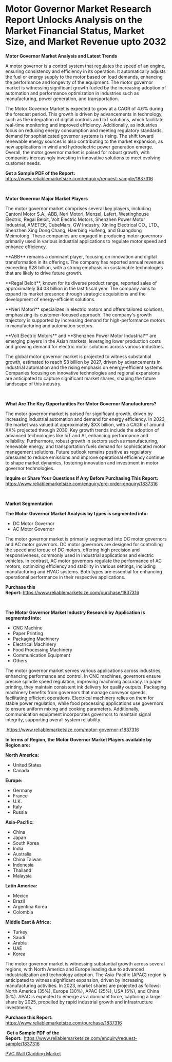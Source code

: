<p><h1>Motor Governor Market Research Report Unlocks Analysis on the Market Financial Status, Market Size, and Market Revenue upto 2032</h1></p><p><strong>Motor Governor Market Analysis and Latest Trends</strong></p>
<p><p>A motor governor is a control system that regulates the speed of an engine, ensuring consistency and efficiency in its operation. It automatically adjusts the fuel or energy supply to the motor based on load demands, enhancing the performance and longevity of the equipment. The motor governor market is witnessing significant growth fueled by the increasing adoption of automation and performance optimization in industries such as manufacturing, power generation, and transportation.</p><p>The Motor Governor Market is expected to grow at a CAGR of 4.6% during the forecast period. This growth is driven by advancements in technology, such as the integration of digital controls and IoT solutions, which facilitate real-time monitoring and improved efficiency. Additionally, as industries focus on reducing energy consumption and meeting regulatory standards, demand for sophisticated governor systems is rising. The shift toward renewable energy sources is also contributing to the market expansion, as new applications in wind and hydroelectric power generation emerge. Overall, the motor governor market is poised for robust growth, with companies increasingly investing in innovative solutions to meet evolving customer needs.</p></p>
<p><strong>Get a Sample PDF of the Report:&nbsp;</strong> <a href="https://www.reliablemarketsize.com/enquiry/request-sample/1837316?utm_campaign=2213&utm_medium=2&utm_source=Github&utm_content=ia&utm_term=22022025&utm_id=motor-governor">https://www.reliablemarketsize.com/enquiry/request-sample/1837316</a></p>
<p>&nbsp;</p>
<p><strong>Motor Governor Major Market Players</strong></p>
<p><p>The motor governor market comprises several key players, including Cantoni Motor S.A., ABB, Neri Motori, Menzel, Lafert, Westinghouse Electric, Regal Beloit, Volt Electric Motors, Shenzhen Power Motor Industrial, AMETEK, CubeMars, GW Industry, Xinling Electrical CO., LTD., Shenzhen Xing Dong Chang, Haerbing Huifeng, and Guangdong Meimotong. These companies are engaged in producing motor governors primarily used in various industrial applications to regulate motor speed and enhance efficiency.</p><p>**ABB** remains a dominant player, focusing on innovation and digital transformation in its offerings. The company has reported annual revenues exceeding $28 billion, with a strong emphasis on sustainable technologies that are likely to drive future growth.</p><p>**Regal Beloit**, known for its diverse product range, reported sales of approximately $4.03 billion in the last fiscal year. The company aims to expand its market presence through strategic acquisitions and the development of energy-efficient solutions.</p><p>**Neri Motori** specializes in electric motors and offers tailored solutions, emphasizing its customer-focused approach. The company's growth trajectory is supported by increasing demand for high-performance motors in manufacturing and automation sectors.</p><p>**Volt Electric Motors** and **Shenzhen Power Motor Industrial** are emerging players in the Asian markets, leveraging lower production costs and growing demand for electric motor solutions across various industries.</p><p>The global motor governor market is projected to witness substantial growth, estimated to reach $8 billion by 2027, driven by advancements in industrial automation and the rising emphasis on energy-efficient systems. Companies focusing on innovative technologies and regional expansions are anticipated to capture significant market shares, shaping the future landscape of this industry.</p></p>
<p>&nbsp;</p>
<p><strong>What Are The Key Opportunities For Motor Governor Manufacturers?</strong></p>
<p><p>The motor governor market is poised for significant growth, driven by increasing industrial automation and demand for energy efficiency. In 2023, the market was valued at approximately $XX billion, with a CAGR of around XX% projected through 2030. Key growth trends include the adoption of advanced technologies like IoT and AI, enhancing performance and reliability. Furthermore, robust growth in sectors such as manufacturing, renewable energy, and transportation fuels demand for sophisticated motor management solutions. Future outlook remains positive as regulatory pressures to reduce emissions and improve operational efficiency continue to shape market dynamics, fostering innovation and investment in motor governor technologies.</p></p>
<p><strong>Inquire or Share Your Questions If Any Before Purchasing This Report:</strong> <a href="https://www.reliablemarketsize.com/enquiry/pre-order-enquiry/1837316?utm_campaign=2213&utm_medium=2&utm_source=Github&utm_content=ia&utm_term=22022025&utm_id=motor-governor">https://www.reliablemarketsize.com/enquiry/pre-order-enquiry/1837316</a></p>
<p>&nbsp;</p>
<p><strong>Market Segmentation</strong></p>
<p><strong>The Motor Governor Market Analysis by types is segmented into:</strong></p>
<p><ul><li>DC Motor Governor</li><li>AC Motor Governor</li></ul></p>
<p><p>The motor governor market is primarily segmented into DC motor governors and AC motor governors. DC motor governors are designed for controlling the speed and torque of DC motors, offering high precision and responsiveness, commonly used in industrial applications and electric vehicles. In contrast, AC motor governors regulate the performance of AC motors, optimizing efficiency and stability in various settings, including manufacturing and HVAC systems. Both types are essential for enhancing operational performance in their respective applications.</p></p>
<p><strong>Purchase this Report:&nbsp;</strong><a href="https://www.reliablemarketsize.com/purchase/1837316?utm_campaign=2213&utm_medium=2&utm_source=Github&utm_content=ia&utm_term=22022025&utm_id=motor-governor">https://www.reliablemarketsize.com/purchase/1837316</a></p>
<p>&nbsp;</p>
<p><strong>The Motor Governor Market Industry Research by Application is segmented into:</strong></p>
<p><ul><li>CNC Machine</li><li>Paper Printing</li><li>Packaging Machinery</li><li>Electrical Machinery</li><li>Food Processing Machinery</li><li>Communication Equipment</li><li>Others</li></ul></p>
<p><p>The motor governor market serves various applications across industries, enhancing performance and control. In CNC machines, governors ensure precise spindle speed regulation, improving machining accuracy. In paper printing, they maintain consistent ink delivery for quality outputs. Packaging machinery benefits from governors that manage conveyor speeds, facilitating efficient operations. Electrical machinery relies on them for stable power regulation, while food processing applications use governors to ensure uniform mixing and cooking parameters. Additionally, communication equipment incorporates governors to maintain signal integrity, supporting overall system reliability.</p></p>
<p><a href="https://www.reliablemarketsize.com/motor-governor-r1837316?utm_campaign=2213&utm_medium=2&utm_source=Github&utm_content=ia&utm_term=22022025&utm_id=motor-governor">&nbsp;https://www.reliablemarketsize.com/motor-governor-r1837316</a></p>
<p><strong>In terms of Region, the Motor Governor Market Players available by Region are:</strong></p>
<p>
    <p> <strong> North America: </strong>
        <ul>
            <li>United States</li>
            <li>Canada</li>
        </ul>
        </p> 
    <p> <strong> Europe: </strong>
        <ul>
            <li>Germany</li>
            <li>France</li>
            <li>U.K.</li>
            <li>Italy</li>
            <li>Russia</li>
        </ul>
        </p> 
    <p> <strong> Asia-Pacific: </strong>
        <ul>
            <li>China</li>
            <li>Japan</li>
            <li>South Korea</li>
            <li>India</li>
            <li>Australia</li>
            <li>China Taiwan</li>
            <li>Indonesia</li>
            <li>Thailand</li>
            <li>Malaysia</li>
        </ul>
        </p> 
    <p> <strong> Latin America: </strong>
        <ul>
            <li>Mexico</li>
            <li>Brazil</li>
            <li>Argentina Korea</li>
            <li>Colombia</li>
        </ul>
        </p> 
    <p> <strong> Middle East & Africa: </strong>
        <ul>
            <li>Turkey</li>
            <li>Saudi</li>
            <li>Arabia</li>
            <li>UAE</li>
            <li>Korea</li>
        </ul>
    </p>
    </p>
<p><p>The motor governor market is witnessing substantial growth across several regions, with North America and Europe leading due to advanced industrialization and technology adoption. The Asia-Pacific (APAC) region is anticipated to witness significant expansion, driven by increasing manufacturing activities. In 2023, market shares are projected as follows: North America (35%), Europe (30%), APAC (25%), USA (5%), and China (5%). APAC is expected to emerge as a dominant force, capturing a larger share by 2025, propelled by rapid industrial growth and infrastructure investments.</p></p>
<p><strong>Purchase this Report: </strong><a href="https://www.reliablemarketsize.com/purchase/1837316?utm_campaign=2213&utm_medium=2&utm_source=Github&utm_content=ia&utm_term=22022025&utm_id=motor-governor">https://www.reliablemarketsize.com/purchase/1837316</a></p>
<p>&nbsp;<strong>Get a Sample PDF of the Report:&nbsp;&nbsp;</strong><a href="https://www.reliablemarketsize.com/enquiry/request-sample/1837316?utm_campaign=2213&utm_medium=2&utm_source=Github&utm_content=ia&utm_term=22022025&utm_id=motor-governor">https://www.reliablemarketsize.com/enquiry/request-sample/1837316</a></p>
<p><strong></strong></p>
<p><p><a href="https://github.com/FahadAhmed223/Market-Research-Report-List-1/blob/main/pvc-wall-cladding-market.md?utm_campaign=2213&utm_medium=2&utm_source=Github&utm_content=ia&utm_term=22022025&utm_id=motor-governor">PVC Wall Cladding Market</a></p></p>